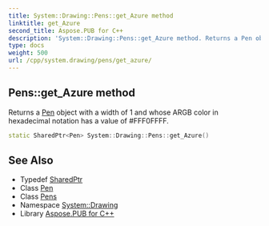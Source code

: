```yaml
---
title: System::Drawing::Pens::get_Azure method
linktitle: get_Azure
second_title: Aspose.PUB for C++
description: 'System::Drawing::Pens::get_Azure method. Returns a Pen object with a width of 1 and whose ARGB color in hexadecimal notation has a value of #FFF0FFFF in C++.'
type: docs
weight: 500
url: /cpp/system.drawing/pens/get_azure/
---
```

## Pens::get_Azure method


Returns a [Pen](../../pen/) object with a width of 1 and whose ARGB color in hexadecimal notation has a value of #FFF0FFFF.

```cpp
static SharedPtr<Pen> System::Drawing::Pens::get_Azure()
```

## See Also

* Typedef [SharedPtr](../../../system/sharedptr/)
* Class [Pen](../../pen/)
* Class [Pens](../)
* Namespace [System::Drawing](../../)
* Library [Aspose.PUB for C++](../../../)
